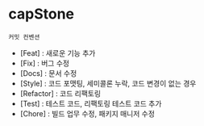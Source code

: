 # capStone

`커밋 컨벤션`
- [Feat] : 새로운 기능 추가
- [Fix] : 버그 수정
- [Docs] : 문서 수정
- [Style] : 코드 포맷팅, 세미콜론 누락, 코드 변경이 없는 경우
- [Refactor] : 코드 리팩토링
- [Test] : 테스트 코드, 리팩토링 테스트 코드 추가
- [Chore] : 빌드 업무 수정, 패키지 매니저 수정
  
